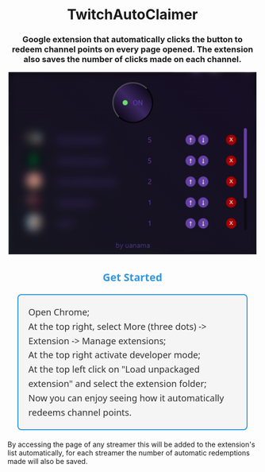 <h1 align="center">TwitchAutoClaimer</h1>
<h3 align="center">Google extension that automatically clicks the button to redeem channel points on every page opened. The extension also saves the number of clicks made on each channel.</h3>
<div align="center">
  <img alt="screenshot.png" width="500" src="https://github.com/LorenzoA98/TwitchAutoCLaimer/blob/main/screenshots/screenshot.png">
</div>

<div style="text-align: center; margin-bottom: 20px;">
  <h2 style="font-family: 'Segoe UI', Tahoma, Geneva, Verdana, sans-serif; color: #3498db; margin-bottom: 10px;">Get Started</h2>
</div>

<ol style="list-style: none; padding: 0; font-family: 'Segoe UI', Tahoma, Geneva, Verdana, sans-serif; font-size: 18px; line-height: 1.6; color: #333; background-color: #f5f5f5; border: 2px solid #3498db; border-radius: 8px; padding: 20px; margin: 20px;">
  <li>Open Chrome;</li>
  <li>At the top right, select More (three dots) -&gt; Extension -&gt; Manage extensions;</li>
  <li>At the top right activate developer mode;</li>
  <li>At the top left click on "Load unpackaged extension" and select the extension folder;</li>
  <li>Now you can enjoy seeing how it automatically redeems channel points.</li>
</ol>

By accessing the page of any streamer this will be added to the extension's list automatically, for each streamer the number of automatic redemptions made will also be saved.
